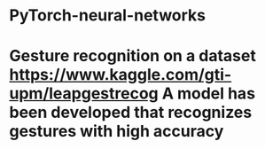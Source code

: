 # PyTorch-neural-networks
# Gesture recognition on a dataset https://www.kaggle.com/gti-upm/leapgestrecog A model has been developed that recognizes gestures with high accuracy
